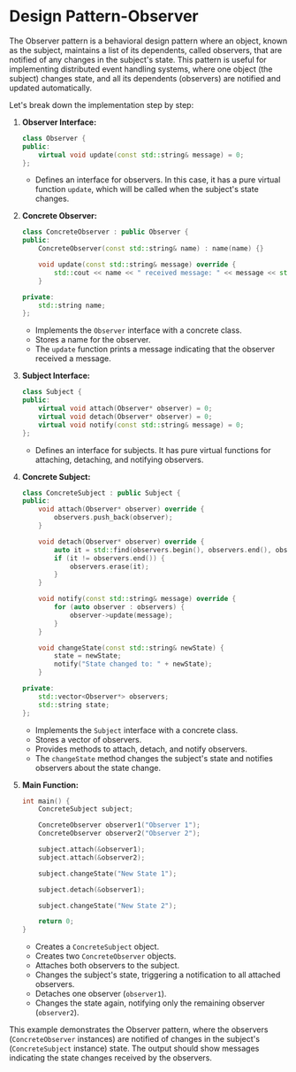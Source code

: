 # Design Pattern-Observer

The Observer pattern is a behavioral design pattern where an object, known as the subject, maintains a list of its dependents, called observers, that are notified of any changes in the subject's state. This pattern is useful for implementing distributed event handling systems, where one object (the subject) changes state, and all its dependents (observers) are notified and updated automatically.

Let's break down the implementation step by step:

1.  **Observer Interface:**

    ```cpp
    class Observer {
    public:
        virtual void update(const std::string& message) = 0;
    };
    ```

    * Defines an interface for observers. In this case, it has a pure virtual function `update`, which will be called when the subject's state changes.
2.  **Concrete Observer:**

    ```cpp
    class ConcreteObserver : public Observer {
    public:
        ConcreteObserver(const std::string& name) : name(name) {}

        void update(const std::string& message) override {
            std::cout << name << " received message: " << message << std::endl;
        }

    private:
        std::string name;
    };
    ```

    * Implements the `Observer` interface with a concrete class.
    * Stores a name for the observer.
    * The `update` function prints a message indicating that the observer received a message.
3.  **Subject Interface:**

    ```cpp
    class Subject {
    public:
        virtual void attach(Observer* observer) = 0;
        virtual void detach(Observer* observer) = 0;
        virtual void notify(const std::string& message) = 0;
    };
    ```

    * Defines an interface for subjects. It has pure virtual functions for attaching, detaching, and notifying observers.
4.  **Concrete Subject:**

    ```cpp
    class ConcreteSubject : public Subject {
    public:
        void attach(Observer* observer) override {
            observers.push_back(observer);
        }

        void detach(Observer* observer) override {
            auto it = std::find(observers.begin(), observers.end(), observer);
            if (it != observers.end()) {
                observers.erase(it);
            }
        }

        void notify(const std::string& message) override {
            for (auto observer : observers) {
                observer->update(message);
            }
        }

        void changeState(const std::string& newState) {
            state = newState;
            notify("State changed to: " + newState);
        }

    private:
        std::vector<Observer*> observers;
        std::string state;
    };
    ```

    * Implements the `Subject` interface with a concrete class.
    * Stores a vector of observers.
    * Provides methods to attach, detach, and notify observers.
    * The `changeState` method changes the subject's state and notifies observers about the state change.
5.  **Main Function:**

    ```cpp
    int main() {
        ConcreteSubject subject;

        ConcreteObserver observer1("Observer 1");
        ConcreteObserver observer2("Observer 2");

        subject.attach(&observer1);
        subject.attach(&observer2);

        subject.changeState("New State 1");

        subject.detach(&observer1);

        subject.changeState("New State 2");

        return 0;
    }
    ```

    * Creates a `ConcreteSubject` object.
    * Creates two `ConcreteObserver` objects.
    * Attaches both observers to the subject.
    * Changes the subject's state, triggering a notification to all attached observers.
    * Detaches one observer (`observer1`).
    * Changes the state again, notifying only the remaining observer (`observer2`).

This example demonstrates the Observer pattern, where the observers (`ConcreteObserver` instances) are notified of changes in the subject's (`ConcreteSubject` instance) state. The output should show messages indicating the state changes received by the observers.

